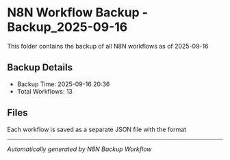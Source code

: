 # N8N Workflow Backup -Backup_2025-09-16

This folder contains the backup of all N8N workflows as of 2025-09-16

## Backup Details
- Backup Time: 2025-09-16 20:36
- Total Workflows: 13

## Files
Each workflow is saved as a separate JSON file with the format

---
*Automatically generated by N8N Backup Workflow*